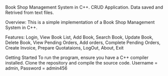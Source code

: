 Book Shop Management System in C++. CRUD Application. Data saved and Retrived from text files.

Overview: This is a simple implementation of a Book Shop Management System in C++.

Features: Login, View Book List, Add Book, Search Book, Update Book, Delete Book, View Pending Orders, Add orders, Complete Pending Orders, Create Invoice, Prepare Quotataions, LogOut, About, Exit

Getting Started To run the program, ensure you have a C++ compiler installed. Clone the repository and compile the source code. Username = admin, Password = admin456
